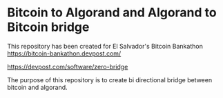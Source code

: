# Bitcoin to Algorand and Algorand to Bitcoin bridge

This repository has been created for El Salvador's Bitcoin Bankathon https://bitcoin-bankathon.devpost.com/

https://devpost.com/software/zero-bridge

The purpose of this repository is to create bi directional bridge between bitcoin and algorand.

